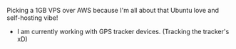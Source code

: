 Picking a 1GB VPS over AWS because I'm all about that Ubuntu love and self-hosting vibe!

- I am currently working with GPS tracker devices. (Tracking the tracker's xD)

